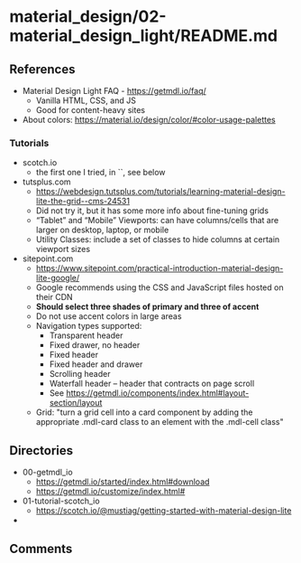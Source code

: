
# material_design/02-material_design_light/README.md

## References

- Material Design Light FAQ - https://getmdl.io/faq/
  - Vanilla HTML, CSS, and JS
  - Good for content-heavy sites
- About colors: https://material.io/design/color/#color-usage-palettes

### Tutorials

- scotch.io
  - the first one I tried, in ``, see below
- tutsplus.com
  - https://webdesign.tutsplus.com/tutorials/learning-material-design-lite-the-grid--cms-24531
  - Did not try it, but it has some more info about fine-tuning grids
  - “Tablet” and “Mobile” Viewports: can have columns/cells that are larger on desktop, laptop, or mobile
  - Utility Classes: include a set of classes to hide columns at certain viewport sizes
- sitepoint.com
  - https://www.sitepoint.com/practical-introduction-material-design-lite-google/
  - Google recommends using the CSS and JavaScript files hosted on their CDN
  - **Should select three shades of primary and three of accent**
  - Do not use accent colors in large areas
  - Navigation types supported:
    - Transparent header
    - Fixed drawer, no header
    - Fixed header
    - Fixed header and drawer
    - Scrolling header
    - Waterfall header – header that contracts on page scroll
    - See https://getmdl.io/components/index.html#layout-section/layout
  - Grid: "turn a grid cell into a card component by adding the appropriate .mdl-card class to an element with the .mdl-cell class"

## Directories

- 00-getmdl_io
  - https://getmdl.io/started/index.html#download
  - https://getmdl.io/customize/index.html#
- 01-tutorial-scotch_io
  - https://scotch.io/@mustiag/getting-started-with-material-design-lite
-


## Comments


